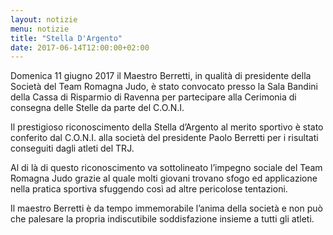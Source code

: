 ```yaml
---
layout: notizie
menu: notizie
title: "Stella D'Argento"
date: 2017-06-14T12:00:00+02:00
---
```


Domenica 11 giugno 2017 il Maestro Berretti, in qualità di presidente della Società del Team Romagna Judo, è stato convocato presso la Sala Bandini della Cassa di Risparmio di Ravenna per partecipare alla Cerimonia di consegna delle Stelle da parte del C.O.N.I.

Il prestigioso riconoscimento della Stella d’Argento al merito sportivo è stato conferito dal  C.O.N.I. alla società del presidente Paolo Berretti per i risultati conseguiti dagli  atleti  del TRJ.

Al di là di questo riconoscimento va sottolineato l’impegno sociale del Team Romagna Judo grazie al quale molti giovani trovano sfogo ed applicazione nella pratica sportiva sfuggendo così ad altre pericolose tentazioni.

Il maestro Berretti è da tempo immemorabile l’anima della società e non può che palesare la propria indiscutibile soddisfazione insieme a tutti gli atleti.